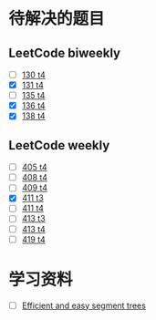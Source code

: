 # 待解决的题目
## LeetCode biweekly
- [ ] [130 t4](https://leetcode.cn/problems/find-products-of-elements-of-big-array/description/)
- [x] [131 t4](https://leetcode.cn/problems/block-placement-queries/)
- [ ] [135 t4](https://leetcode.cn/problems/maximum-score-from-grid-operations/description/)
- [x] [136 t4](https://leetcode.cn/problems/time-taken-to-mark-all-nodes/description/)
- [x] [138 t4](https://leetcode.cn/problems/find-the-count-of-good-integers/description/)

## LeetCode weekly
- [ ] [405 t4](https://leetcode.cn/problems/construct-string-with-minimum-cost/description/)
- [ ] [408 t4](https://leetcode.cn/problems/check-if-the-rectangle-corner-is-reachable/description/)
- [ ] [409 t4](https://leetcode.cn/problems/alternating-groups-iii/description/)
- [x] [411 t3](https://leetcode.cn/problems/find-the-largest-palindrome-divisible-by-k/description/)
- [ ] [411 t4](https://leetcode.cn/problems/count-substrings-that-satisfy-k-constraint-ii/description/)
- [ ] [413 t3](https://leetcode.cn/problems/select-cells-in-grid-with-maximum-score/description/)
- [ ] [413 t4](https://leetcode.cn/problems/maximum-xor-score-subarray-queries/description/)
- [ ] [419 t4](https://leetcode.cn/problems/find-x-sum-of-all-k-long-subarrays-ii/description/)

# 学习资料
- [ ] [Efficient and easy segment trees](https://codeforces.com/blog/entry/18051)